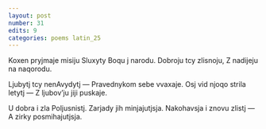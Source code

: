 ```yaml
---
layout: post
number: 31
edits: 9
categories: poems latin_25
---
```


Koxen pryjmaje misiju
Sluxyty Boqu j narodu.
Dobroju tcy zlisnoju,
Z nadijeju na naqorodu. 

Ljubytj tcy nenAvydytj — 
Pravednykom sebe vvaxaje. 
Osj vid njoqo strila letytj —
Z ljubov’ju jiji puskaje.

U dobra i zla 
Poljusnistj.
Zarjady jih minjajutjsja.
Nakohavsja i znovu zlistj — 
A zirky posmihajutjsja.
